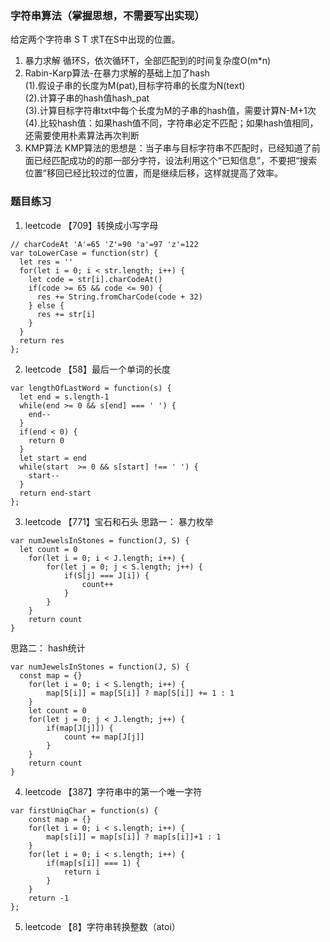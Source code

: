 ### 字符串算法（掌握思想，不需要写出实现）
给定两个字符串 S T 求T在S中出现的位置。  
1. 暴力求解 循环S，依次循环T，全部匹配到的时间复杂度O(m*n)
2. Rabin-Karp算法-在暴力求解的基础上加了hash  
  (1).假设子串的长度为M(pat),目标字符串的长度为N(text)  
  (2).计算子串的hash值hash_pat  
  (3).计算目标字符串txt中每个长度为M的子串的hash值，需要计算N-M+1次  
  (4).比较hash值：如果hash值不同，字符串必定不匹配；如果hash值相同，还需要使用朴素算法再次判断  
3. KMP算法
KMP算法的思想是：当子串与目标字符串不匹配时，已经知道了前面已经匹配成功的的那一部分字符，设法利用这个“已知信息”，不要把“搜索位置”移回已经比较过的位置，而是继续后移，这样就提高了效率。  
### 题目练习
1. leetcode 【709】转换成小写字母
```
// charCodeAt 'A'=65 'Z'=90 'a'=97 'z'=122
var toLowerCase = function(str) {
  let res = ''
  for(let i = 0; i < str.length; i++) {
    let code = str[i].charCodeAt()
    if(code >= 65 && code <= 90) {
      res += String.fromCharCode(code + 32)
    } else {
      res += str[i]
    }
  }
  return res
};
```
2. leetcode 【58】最后一个单词的长度
```
var lengthOfLastWord = function(s) {
  let end = s.length-1
  while(end >= 0 && s[end] === ' ') {
    end--
  }
  if(end < 0) {
    return 0
  }
  let start = end
  while(start  >= 0 && s[start] !== ' ') {
    start--
  }
  return end-start
};
```
3. leetcode 【771】宝石和石头
思路一： 暴力枚举
```
var numJewelsInStones = function(J, S) {
  let count = 0
    for(let i = 0; i < J.length; i++) {
        for(let j = 0; j < S.length; j++) {
            if(S[j] === J[i]) {
                count++
            }
        }
    }
    return count
}
```
思路二： hash统计
```
var numJewelsInStones = function(J, S) {
  const map = {}
    for(let i = 0; i < S.length; i++) {
        map[S[i]] = map[S[i]] ? map[S[i]] += 1 : 1
    }
    let count = 0
    for(let j = 0; j < J.length; j++) {
        if(map[J[j]]) {
            count += map[J[j]]
        }
    }
    return count
}
```
4. leetcode 【387】字符串中的第一个唯一字符
```
var firstUniqChar = function(s) {
    const map = {}
    for(let i = 0; i < s.length; i++) {
        map[s[i]] = map[s[i]] ? map[s[i]]+1 : 1
    }
    for(let i = 0; i < s.length; i++) {
        if(map[s[i]] === 1) {
            return i
        }
    }
    return -1
};
```
5. leetcode 【8】字符串转换整数（atoi）

